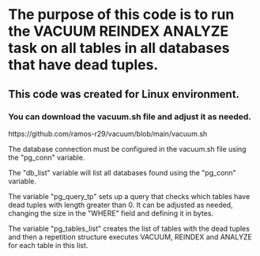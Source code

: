# The purpose of this code is to run the VACUUM REINDEX ANALYZE task on all tables in all databases that have dead tuples.
<h2>This code was created for Linux environment.</h2>
<h3>You can download the vacuum.sh file and adjust it as needed.</h3>

<p>https://github.com/ramos-r29/vacuum/blob/main/vacuum.sh</p>

<p>The database connection must be configured in the vacuum.sh file using the "pg_conn" variable.</p>

<p>The "db_list" variable will list all databases found using the "pg_conn" variable.</p>

<p>The variable "pg_query_tp" sets up a query that checks which tables have dead tuples with length greater than 0.
It can be adjusted as needed, changing the size in the "WHERE" field and defining it in bytes.</p>

<p>The variable "pg_tables_list" creates the list of tables with the dead tuples and then a repetition structure executes VACUUM, REINDEX and ANALYZE for each table in this list. </p>

